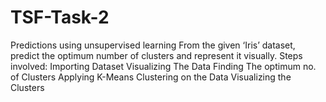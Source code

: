 # TSF-Task-2
Predictions using unsupervised learning
From the given ‘Iris’ dataset, predict the optimum number of clusters and represent it visually.
Steps involved:
Importing Dataset
Visualizing The Data
Finding The optimum no. of Clusters
Applying K-Means Clustering on the Data
Visualizing the Clusters
